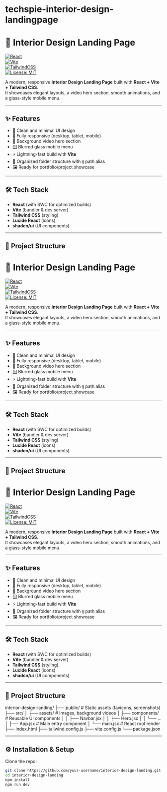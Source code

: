 # techspie-interior-design-landingpage
# 🏡 Interior Design Landing Page  

[![React](https://img.shields.io/badge/React-20232A?style=for-the-badge&logo=react&logoColor=61DAFB)](https://react.dev/)  
[![Vite](https://img.shields.io/badge/Vite-B73BFE?style=for-the-badge&logo=vite&logoColor=FFD62E)](https://vitejs.dev/)  
[![TailwindCSS](https://img.shields.io/badge/Tailwind_CSS-38B2AC?style=for-the-badge&logo=tailwind-css&logoColor=white)](https://tailwindcss.com/)  
[![License: MIT](https://img.shields.io/badge/License-MIT-yellow.svg?style=for-the-badge)](./LICENSE)  

A modern, responsive **Interior Design Landing Page** built with **React + Vite + Tailwind CSS**.  
It showcases elegant layouts, a video hero section, smooth animations, and a glass-style mobile menu.  

---

## ✨ Features  

- 🎨 Clean and minimal UI design  
- 📱 Fully responsive (desktop, tablet, mobile)  
- 🎥 Background video hero section  
- 🪟 Blurred glass mobile menu  
- ⚡ Lightning-fast build with **Vite**  
- 🔗 Organized folder structure with `@` path alias  
- 🖼️ Ready for portfolio/project showcase  

---

## 🛠️ Tech Stack  

- **React** (with SWC for optimized builds)  
- **Vite** (bundler & dev server)  
- **Tailwind CSS** (styling)  
- **Lucide React** (icons)  
- **shadcn/ui** (UI components)  

---

## 📂 Project Structure  
# 🏡 Interior Design Landing Page  

[![React](https://img.shields.io/badge/React-20232A?style=for-the-badge&logo=react&logoColor=61DAFB)](https://react.dev/)  
[![Vite](https://img.shields.io/badge/Vite-B73BFE?style=for-the-badge&logo=vite&logoColor=FFD62E)](https://vitejs.dev/)  
[![TailwindCSS](https://img.shields.io/badge/Tailwind_CSS-38B2AC?style=for-the-badge&logo=tailwind-css&logoColor=white)](https://tailwindcss.com/)  
[![License: MIT](https://img.shields.io/badge/License-MIT-yellow.svg?style=for-the-badge)](./LICENSE)  

A modern, responsive **Interior Design Landing Page** built with **React + Vite + Tailwind CSS**.  
It showcases elegant layouts, a video hero section, smooth animations, and a glass-style mobile menu.  

---

## ✨ Features  

- 🎨 Clean and minimal UI design  
- 📱 Fully responsive (desktop, tablet, mobile)  
- 🎥 Background video hero section  
- 🪟 Blurred glass mobile menu  
- ⚡ Lightning-fast build with **Vite**  
- 🔗 Organized folder structure with `@` path alias  
- 🖼️ Ready for portfolio/project showcase  

---

## 🛠️ Tech Stack  

- **React** (with SWC for optimized builds)  
- **Vite** (bundler & dev server)  
- **Tailwind CSS** (styling)  
- **Lucide React** (icons)  
- **shadcn/ui** (UI components)  

---

## 📂 Project Structure  
# 🏡 Interior Design Landing Page  

[![React](https://img.shields.io/badge/React-20232A?style=for-the-badge&logo=react&logoColor=61DAFB)](https://react.dev/)  
[![Vite](https://img.shields.io/badge/Vite-B73BFE?style=for-the-badge&logo=vite&logoColor=FFD62E)](https://vitejs.dev/)  
[![TailwindCSS](https://img.shields.io/badge/Tailwind_CSS-38B2AC?style=for-the-badge&logo=tailwind-css&logoColor=white)](https://tailwindcss.com/)  
[![License: MIT](https://img.shields.io/badge/License-MIT-yellow.svg?style=for-the-badge)](./LICENSE)  

A modern, responsive **Interior Design Landing Page** built with **React + Vite + Tailwind CSS**.  
It showcases elegant layouts, a video hero section, smooth animations, and a glass-style mobile menu.  

---

## ✨ Features  

- 🎨 Clean and minimal UI design  
- 📱 Fully responsive (desktop, tablet, mobile)  
- 🎥 Background video hero section  
- 🪟 Blurred glass mobile menu  
- ⚡ Lightning-fast build with **Vite**  
- 🔗 Organized folder structure with `@` path alias  
- 🖼️ Ready for portfolio/project showcase  

---

## 🛠️ Tech Stack  

- **React** (with SWC for optimized builds)  
- **Vite** (bundler & dev server)  
- **Tailwind CSS** (styling)  
- **Lucide React** (icons)  
- **shadcn/ui** (UI components)  

---

## 📂 Project Structure  
interior-design-landing/
├── public/ # Static assets (favicons, screenshots)
├── src/
│ ├── assets/ # Images, background videos
│ ├── components/ # Reusable UI components
│ │ ├── Navbar.jsx
│ │ ├── Hero.jsx
│ │ └── ...
│ ├── App.jsx # Main entry component
│ └── main.jsx # React root render
├── index.html
├── tailwind.config.js
├── vite.config.js
└── package.json


---

## ⚙️ Installation & Setup  

Clone the repo:  
```bash
git clone https://github.com/your-username/interior-design-landing.git
cd interior-design-landing
npm install
npm run dev






